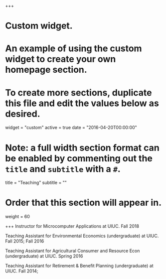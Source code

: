 +++
# Custom widget.
# An example of using the custom widget to create your own homepage section.
# To create more sections, duplicate this file and edit the values below as desired.
widget = "custom"
active = true
date = "2016-04-20T00:00:00"

# Note: a full width section format can be enabled by commenting out the `title` and `subtitle` with a `#`.
title = "Teaching"
subtitle = ""

# Order that this section will appear in.
weight = 60

+++
Instructor for Microcomputer Applications at UIUC. Fall 2018

Teaching Assistant for Environmental Economics (undergraduate) at UIUC. Fall 2015; Fall 2016

Teaching Assistant for Agricultural Consumer and Resource Econ (undergraduate) at UIUC. Spring 2016

Teaching Assistant for Retirement & Benefit Planning (undergraduate) at UIUC. Fall 2014;
